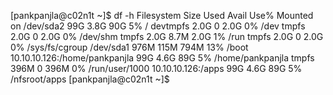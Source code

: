 [pankpanjla@c02n1t ~]$ df -h
Filesystem                     Size  Used Avail Use% Mounted on
/dev/sda2                       99G  3.8G   90G   5% /
devtmpfs                       2.0G     0  2.0G   0% /dev
tmpfs                          2.0G     0  2.0G   0% /dev/shm
tmpfs                          2.0G  8.7M  2.0G   1% /run
tmpfs                          2.0G     0  2.0G   0% /sys/fs/cgroup
/dev/sda1                      976M  115M  794M  13% /boot
10.10.10.126:/home/pankpanjla   99G  4.6G   89G   5% /home/pankpanjla
tmpfs                          396M     0  396M   0% /run/user/1000
10.10.10.126:/apps              99G  4.6G   89G   5% /nfsroot/apps
[pankpanjla@c02n1t ~]$ 

